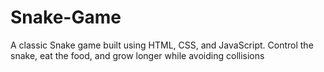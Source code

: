 # Snake-Game
A classic Snake game built using HTML, CSS, and JavaScript. Control the snake, eat the food, and grow longer while avoiding collisions
